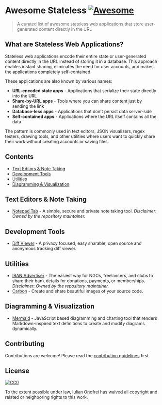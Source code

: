 # Awesome Stateless [![Awesome](https://awesome.re/badge.svg)](https://awesome.re)

> A curated list of awesome stateless web applications that store user-generated content directly in the URL

## What are Stateless Web Applications?

Stateless web applications encode their entire state or user-generated content directly in the URL instead of storing it in a database. This approach enables instant sharing, eliminates the need for user accounts, and makes the applications completely self-contained.

These applications are also known by various names:
- **URL-encoded state apps** - Applications that serialize their state directly into the URL
- **Share-by-URL apps** - Tools where you can share content just by sending the link
- **Database-less apps** - Applications that don't persist data server-side
- **Self-contained apps** - Applications where the URL itself contains all the data

The pattern is commonly used in text editors, JSON visualizers, regex testers, drawing tools, and other utilities where users want to quickly share their work without creating accounts or saving files.

## Contents

- [Text Editors & Note Taking](#text-editors--note-taking)
- [Development Tools](#development-tools)
- [Utilities](#utilities)
- [Diagramming & Visualization](#diagramming--visualization)

## Text Editors & Note Taking

- [Notepad Tab](https://notepadtab.com) - A simple, secure and private note taking tool. *Disclaimer: Owned by the repository maintainer.*

## Development Tools

- [Diff Viewer](https://diffviewer.vercel.app) - A privacy focused, easy sharable, open source and anonymous tracking diff viewer.

## Utilities

- [IBAN Advertiser](https://iban.ad) - The easiest way for NGOs, freelancers, and clubs to share their bank details for donations, payments, or memberships. *Disclaimer: Owned by the repository maintainer.*
- [Carbon](https://carbon.now.sh) - Create and share beautiful images of your source code.

## Diagramming & Visualization

- [Mermaid](https://mermaid.live) - JavaScript based diagramming and charting tool that renders Markdown-inspired text definitions to create and modify diagrams dynamically.

## Contributing

Contributions are welcome! Please read the [contribution guidelines](CONTRIBUTING.md) first.

## License

[![CC0](https://mirrors.creativecommons.org/presskit/buttons/88x31/svg/cc-zero.svg)](LICENSE)

To the extent possible under law, [Iulian Onofrei](https://github.com/revolter) has waived all copyright and related or neighboring rights to this work.
